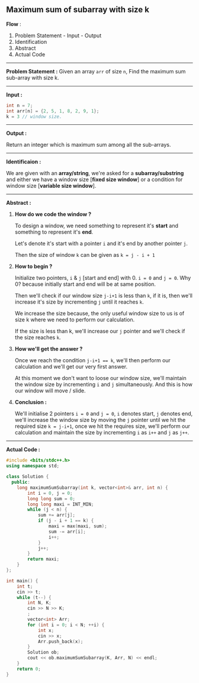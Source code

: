 ## Maximum sum of subarray with size k

**Flow** :

1. Problem Statement - Input - Output
2. Identification
3. Abstract
4. Actual Code

---

**Problem Statement :**
Given an array `arr` of size `n`, Find the maximum sum sub-array with size k.

---

**Input :**

```cpp
int n = 7;
int arr[n] = {2, 5, 1, 8, 2, 9, 1};
k = 3 // window size.
```

---

**Output :**

Return an integer which is maximum sum among all the sub-arrays.

---

**Identificaion :**

We are given with an **array/string**, we're asked for a **subarray/substring** and either we have a window size [**fixed size window**] or a condition for window size [**variable size window**].

---

**Abstract :**

1. **How do we code the window ?**

   To design a window, we need something to represent it's **start** and something to represent it's **end**.

   Let's denote it's start with a pointer `i` and it's end by another pointer `j`.

   Then the size of window `k` can be given as `k = j - i + 1`

2. **How to begin ?**

   Initialize two pointers, `i` & `j` [start and end] with 0. `i = 0` and `j = 0`. Why 0? because initially start and end will be at same position.

   Then we'll check if our window size `j-i+1` is less than `k`, if it is, then we'll increase it's size by incrementing `j` until it reaches `k`.

   We increase the size because, the only useful window size to us is of size k where we need to perform our calculation.

   If the size is less than k, we'll increase our `j` pointer and we'll check if the size reaches `k`.

3. **How we'll get the answer ?**

   Once we reach the condition `j-i+1 == k`, we'll then perform our calculation and we'll get our very first answer.

   At this moment we don't want to loose our window size, we'll maintain the window size by incrementing `i` and `j` simultaneously. And this is how our window will move / slide.

4. **Conclusion :**

   We'll initialise 2 pointers `i = 0` and `j = 0`, `i` denotes start, `j` denotes end, we'll increase the window size by moving the `j` pointer until we hit the required size `k = j-i+1`, once we hit the requires size, we'll perform our calculation and maintain the size by incrementing `i` as `i++` and `j` as `j++`.

---

**Actual Code :**

```cpp
#include <bits/stdc++.h>
using namespace std;

class Solution {
  public:
    long maximumSumSubarray(int k, vector<int>& arr, int n) {
        int i = 0, j = 0;
        long long sum = 0;
        long long maxi = INT_MIN;
        while (j < n) {
            sum += arr[j];
            if (j - i + 1 == k) {
                maxi = max(maxi, sum);
                sum -= arr[i];
                i++;
            }
            j++;
        }
        return maxi;
    }
};

int main() {
    int t;
    cin >> t;
    while (t--) {
        int N, K;
        cin >> N >> K;
        ;
        vector<int> Arr;
        for (int i = 0; i < N; ++i) {
            int x;
            cin >> x;
            Arr.push_back(x);
        }
        Solution ob;
        cout << ob.maximumSumSubarray(K, Arr, N) << endl;
    }
    return 0;
}
```
